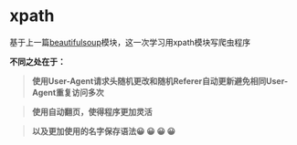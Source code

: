 # xpath
基于上一篇[beautifulsoup](https://github.com/Kent-Griffith/Crawler_BeautifulSoup)模块，这一次学习用xpath模块写爬虫程序

**不同之处在于：**

>**使用User-Agent请求头随机更改和随机Referer自动更新避免相同User-Agent重复访问多次**

>**使用自动翻页，使得程序更加灵活**

>**以及更加使用的名字保存语法:grinning:	 :grinning:	:grinning:	:grinning:**

